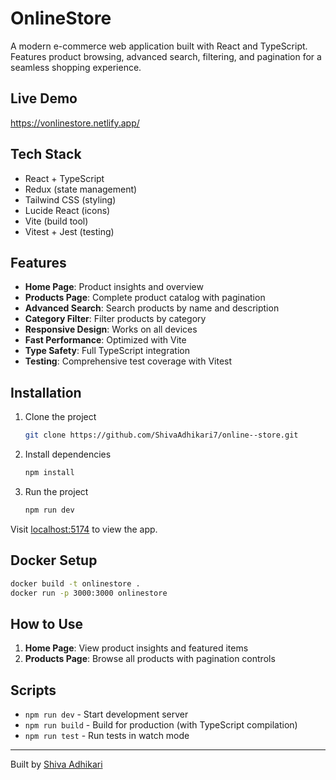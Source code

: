 # OnlineStore

A modern e-commerce web application built with React and TypeScript. Features product browsing, advanced search, filtering, and pagination for a seamless shopping experience.

## Live Demo

https://vonlinestore.netlify.app/

## Tech Stack

- React + TypeScript
- Redux (state management)
- Tailwind CSS (styling)
- Lucide React (icons)
- Vite (build tool)
- Vitest + Jest (testing)

## Features

- **Home Page**: Product insights and overview
- **Products Page**: Complete product catalog with pagination
- **Advanced Search**: Search products by name and description
- **Category Filter**: Filter products by category
- **Responsive Design**: Works on all devices
- **Fast Performance**: Optimized with Vite
- **Type Safety**: Full TypeScript integration
- **Testing**: Comprehensive test coverage with Vitest

## Installation

1. Clone the project

   ```bash
   git clone https://github.com/ShivaAdhikari7/online--store.git
   ```

2. Install dependencies

   ```bash
   npm install
   ```

3. Run the project
   ```bash
   npm run dev
   ```

Visit [localhost:5174](http://localhost:5174) to view the app.

## Docker Setup

```bash
docker build -t onlinestore .
docker run -p 3000:3000 onlinestore
```

## How to Use

1. **Home Page**: View product insights and featured items
2. **Products Page**: Browse all products with pagination controls

## Scripts

- `npm run dev` - Start development server
- `npm run build` - Build for production (with TypeScript compilation)
- `npm run test` - Run tests in watch mode

---

Built by [Shiva Adhikari](https://github.com/ShivaAdhikari7)
